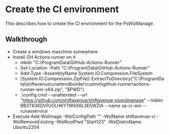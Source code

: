 # Create the CI environment

This describes how to create the CI environment for the PsWslManage.

## Walkthrough

- Create a windows maschine somewhere
- Install GH Actions runner on it
  - mkdir "C:\ProgramData\GitHub-Actions-Runner"
  - Set-Location -Path "C:\ProgramData\GitHub-Actions-Runner"
  - Add-Type -AssemblyName System.IO.Compression.FileSystem
  - [System.IO.Compression.ZipFile]::ExtractToDirectory("C:\ProgramData\shiftavenue\unattendbuilder\custom\github-runner\actions-runner-win-x64.zip", "$PWD")
  - .\config.cmd --unattended --url "https://github.com/shiftavenue/shiftavenue-pswslmanage" --token BB3T63KDVPJOLH6Y7W6X6L3E5WZIA --name sa-ci-win --runasservice
- Execute Add-WslImage -WslConfigPath "" -WslName shiftavenue-ci -WslRemoveExisting -WslRootPwd "Start123" -WslDistroName Ubuntu2204
